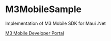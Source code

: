 # M3MobileSample
Implementation of M3 Mobile SDK for Maui .Net 

[M3 Mobile Developer Portal](http://dev.m3mobile.net/)
